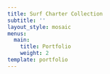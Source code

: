 ```yaml
---
title: Surf Charter Collection
subtitle: ''
layout_style: mosaic
menus:
  main:
    title: Portfolio
    weight: 2
template: portfolio
---
```

